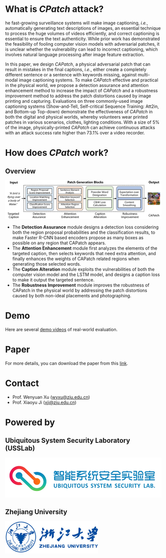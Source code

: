 # What is *CPatch* attack?

he fast-growing surveillance systems will make image captioning,  *i.e.*, automatically generating text descriptions of images, an essential technique to process the huge volumes of videos efficiently, and correct captioning is essential to ensure the text authenticity. While prior work has demonstrated the feasibility of fooling computer vision models with adversarial patches, it is unclear whether the vulnerability can lead to incorrect captioning, which involves natural language processing after image feature extraction. 

In this paper, we design *CAPatch*, a physical adversarial patch that can result in mistakes in the final captions, *i.e.*, either create a completely different sentence or a sentence with keywords missing, against multi-modal image captioning systems. To make *CAPatch* effective and practical in the physical world, we propose a detection assurance and attention enhancement method to increase the impact of *CAPatch* and a robustness improvement method to address the patch distortions caused by image printing and capturing. Evaluations on three commonly-used image captioning systems (Show-and-Tell, Self-critical Sequence Training: Att2in, and Bottom-up Top-down) demonstrate the effectiveness of *CAPatch* in both the digital and physical worlds, whereby volunteers wear printed patches in various scenarios, clothes, lighting conditions. With a size of 5% of the image, physically-printed *CAPatch* can achieve continuous attacks with an attack success rate higher than 73.1% over a video recorder.

# How does *CPatch* work?

## Overview

![overview](./assets/overview.png)

- The  **Detection Assurance** module designs a detection loss considering both the
region proposal probabilities and the classification results, to make Faster R-CNN based encoders propose as many boxes as possible on any region that CAPatch appears.
- The  **Attention Enhancement** module first analyzes the elements of the targeted caption, then selects keywords that need extra attention, and finally enhances the weights of CAPatch related regions when generating those selected words.
- The **Caption Alteration** module exploits the vulnerabilities of both the computer vision model and the LSTM model, and designs a caption loss to make it output the targeted sentence.
- The **Robustness Improvement** module improves the robustness of CAPatch in the physical world by addressing the patch distortions caused by both non-ideal placements and photographing.

# Demo

Here are several [demo videos](https://sites.google.com/view/capatch) of real-world evaluation.

# Paper

For more details, you can download the paper from this [link](./assets/CPatch.pdf).

# Contact

* Prof. Wenyuan Xu (<wyxu@zju.edu.cn>)
* Prof. Xiaoyu Ji (<xji@zju.edu.cn>)

# Powered by

## Ubiquitous System Security Laboratory (USSLab)

<a href="http:/usslab.org">![USSLab logo](./assets/usslab_logo.png)</a>

## Zhejiang University 

<a href="http://www.zju.edu.cn/english/">![ZJU logo](./assets/zju_logo.png)</a>
